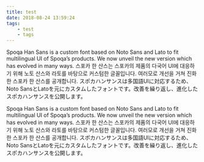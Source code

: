 ```yaml
---
title: test
date: 2018-08-24 13:59:24
tags: 
	- test
	- tags
---
```

Spoqa Han Sans is a custom font based on Noto Sans and Lato to fit multilingual UI of Spoqa’s products. We now unveil the new version which has evolved in many ways. 스포카 한 산스는 스포카의 제품의 다국어 UI에 대응하기 위해 노토 산스와 라토를 바탕으로 커스텀한 글꼴입니다. 여러모로 개선을 거쳐 진화한 스포카 한 산스를 공개합니다. スポカハンサンスは多国語UIに対応するため、Noto SansとLatoを元にカスタムしたフォントです。改善を繰り返し、進化したスポカハンサンスを公開します。

Spoqa Han Sans is a custom font based on Noto Sans and Lato to fit multilingual UI of Spoqa’s products. We now unveil the new version which has evolved in many ways. 스포카 한 산스는 스포카의 제품의 다국어 UI에 대응하기 위해 노토 산스와 라토를 바탕으로 커스텀한 글꼴입니다. 여러모로 개선을 거쳐 진화한 스포카 한 산스를 공개합니다. スポカハンサンスは多国語UIに対応するため、Noto SansとLatoを元にカスタムしたフォントです。改善を繰り返し、進化したスポカハンサンスを公開します。
